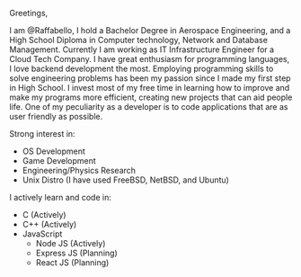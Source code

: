 Greetings,

I am @Raffabello, I hold a Bachelor Degree in Aerospace Engineering, and a High School Diploma in Computer technology, Network and Database Management.
Currently I am working as IT Infrastructure Engineer for a Cloud Tech Company.
I have great enthusiasm for programming languages, I love backend development the most.
Employing programming skills to solve engineering problems has been my passion since I made my first step in High School.
I invest most of my free time in learning how to improve and make my programs more efficient, creating new projects that can aid people life.
One of my peculiarity as a developer is to code applications that are as user friendly as possible.

Strong interest in:
- OS Development
- Game Development
- Engineering/Physics Research
- Unix Distro (I have used FreeBSD, NetBSD, and Ubuntu)

I actively learn and code in:
* C (Actively)
* C++ (Actively)
* JavaScript
  * Node JS (Actively)
  * Express JS (Planning)
  * React JS (Planning)

